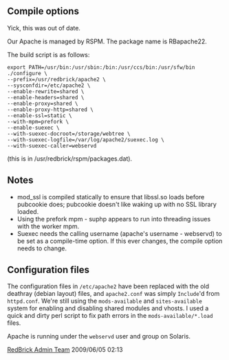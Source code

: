 ## Compile options

Yick, this was out of date.

Our Apache is managed by RSPM. The package name is RBapache22.

The build script is as follows:

```
export PATH=/usr/bin:/usr/sbin:/bin:/usr/ccs/bin:/usr/sfw/bin
./configure \
--prefix=/usr/redbrick/apache2 \
--sysconfdir=/etc/apache2 \
--enable-rewrite=shared \
--enable-headers=shared \
--enable-proxy=shared \
--enable-proxy-http=shared \
--enable-ssl=static \
--with-mpm=prefork \
--enable-suexec \
--with-suexec-docroot=/storage/webtree \
--with-suexec-logfile=/var/log/apache2/suexec.log \
--with-suexec-caller=webservd
```

(this is in /usr/redbrick/rspm/packages.dat).

## Notes
* mod_ssl is compiled statically to ensure that libssl.so loads before pubcookie
  does; pubcookie doesn't like waking up with no SSL library loaded.
* Using the prefork mpm - suphp appears to run into threading issues with the
  worker mpm.
* Suexec needs the calling username (apache's username - webservd) to be set as
  a compile-time option. If this ever changes, the compile option needs to
	change.

## Configuration files
The configuration files in `/etc/apache2` have been replaced with the old
deathray (debian layout) files, and `apache2.conf` was simply `Include`'d from
`httpd.conf`. We're still using the `mods-available` and `sites-available`
system for enabling and disabling shared modules and vhosts. I used a quick and
dirty perl script to fix path errors in the `mods-available/*.load` files.

Apache is running under the `webservd` user and group on Solaris.

[RedBrick Admin Team](mailto:admins@redbrick.dcu.ie) 2009/06/05 02:13
